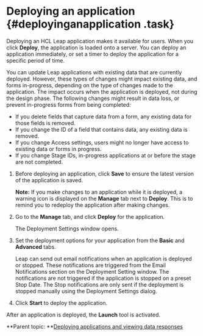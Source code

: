 # Deploying an application {#deployinganapplication .task}

Deploying an HCL Leap application makes it available for users. When you click **Deploy**, the application is loaded onto a server. You can deploy an application immediately, or set a timer to deploy the application for a specific period of time.

You can update Leap applications with existing data that are currently deployed. However, these types of changes might impact existing data, and forms in-progress, depending on the type of changes made to the application. The impact occurs when the application is deployed, not during the design phase. The following changes might result in data loss, or prevent in-progress forms from being completed:

-   If you delete fields that capture data from a form, any existing data for those fields is removed.
-   If you change the ID of a field that contains data, any existing data is removed.
-   If you change Access settings, users might no longer have access to existing data or forms in progress.
-   If you change Stage IDs, in-progress applications at or before the stage are not completed.

1.  Before deploying an application, click **Save** to ensure the latest version of the application is saved.

    **Note:** If you make changes to an application while it is deployed, a warning icon is displayed on the **Manage** tab next to **Deploy**. This is to remind you to redeploy the application after making changes.

2.  Go to the **Manage** tab, and click **Deploy** for the application.

    The Deployment Settings window opens.

3.  Set the deployment options for your application from the **Basic** and **Advanced** tabs.

    Leap can send out email notifications when an application is deployed or stopped. These notifications are triggered from the Email Notifications section on the Deployment Setting window. The notifications are not triggered if the application is stopped on a preset Stop Date. The Stop notifications are only sent if the deployment is stopped manually using the Deployment Settings dialog.

4.  Click **Start** to deploy the application.


After an application is deployed, the **Launch** tool is activated.

**Parent topic: **[Deploying applications and viewing data responses](cr_deploy_and_launch_toc.md)

